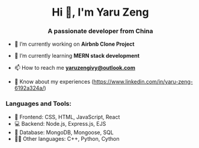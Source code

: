 <h1 align="center">Hi 👋, I'm Yaru Zeng</h1>
<h3 align="center">A passionate developer from China</h3>

- 🔭 I’m currently working on **Airbnb Clone Project**

- 🌱 I’m currently learning **MERN stack development**

- 📫 How to reach me **yaruzengivy@outlook.com**

- 📄 Know about my experiences (https://www.linkedin.com/in/yaru-zeng-6192a324a/)

<h3 align="left">Languages and Tools:</h3>

- 🎨 Frontend: CSS, HTML, JavaScript, React
- 💻 Backend: Node.js, Express.js, EJS
- 🔢 Database: MongoDB, Mongoose, SQL
- 👩‍💻 Other languages: C++, Python, Cython
